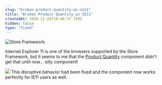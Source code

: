 ```yaml
---
slug: "broken-product-quantity-on-ie11"
title: "Broken Product Quantity on IE11"
createdAt: 2020-11-26T18:40:37.749Z
hidden: false
type: "fixed"
---
```


![Store Framework](https://img.shields.io/badge/-Store%20Framework-red)

Internet Explorer 11 is one of the browsers supported by the Store Framework, but it seems to me that the [Product Quantity](https://vtex.io/docs/components/all/vtex.product-quantity/) component didn't get that until now... silly component!

![](https://cdn.jsdelivr.net/gh/vtexdocs/dev-portal-content@readme-docs/docs/release-notes/be6c2bf-quantity-selector-ie11_12.png)
This disruptive behavior had been fixed and the component now works perfectly for IE11 users as well.
